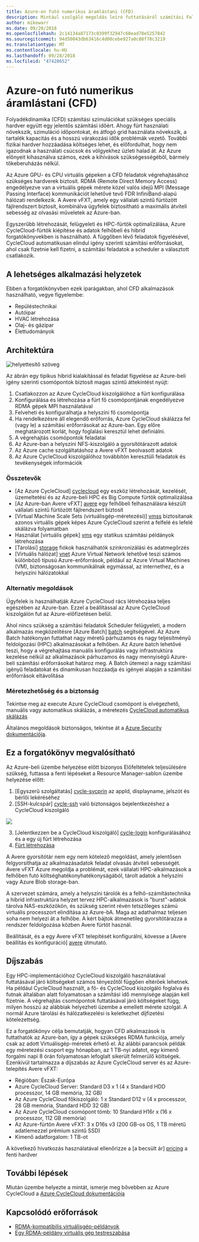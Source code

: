 ```yaml
---
title: Azure-on futó numerikus áramlástani (CFD)
description: Mintául szolgáló megoldás leíró futtatásáról számítási Folyadékdinamika (CFD) az Azure-ban
author: mikewarr
ms.date: 09/20/2018
ms.openlocfilehash: 2c14134a87173c0399f32947c60ead78e5257842
ms.sourcegitcommit: 94d50043db63416c4d00cebe927a0c88f78c3219
ms.translationtype: MT
ms.contentlocale: hu-HU
ms.lasthandoff: 09/28/2018
ms.locfileid: "47428652"
---
```

# <a name="running-computational-fluid-dynamics-cfd-on-azure"></a>Azure-on futó numerikus áramlástani (CFD)

Folyadékdinamika (CFD) számítási szimulációkat szükséges speciális hardver együtt egy jelentős számítási időért. Ahogy fürt használati növekszik, szimuláció időpontokat, és átfogó grid használata növekszik, a tartalék kapacitás és a hosszú várakozási idők problémák vezető. További fizikai hardver hozzáadása költséges lehet, és előfordulhat, hogy nem igazodnak a használati csúcsok és völgyekhez üzleti halad át. Az Azure előnyeit kihasználva számos, ezek a kihívások szükségességéből, bármely tőkeberuházás nélkül.

Az Azure GPU- és CPU virtuális gépeken a CFD feladatok végrehajtásához szükséges hardverek biztosít. RDMA (Remote Direct Memory Access) engedélyezve van a virtuális gépek mérete közel valós idejű MPI (Message Passing Interface) kommunikációt lehetővé tevő FDR InfiniBand-alapú hálózati rendelkezik. A Avere vFXT, amely egy vállalati szintű fürtözött fájlrendszert biztosít, kombinálva ügyfelek biztosítható a maximális átviteli sebesség az olvasási műveletek az Azure-ban.

Egyszerűbb létrehozását, felügyeleti és HPC-fürtök optimalizálása, Azure CycleCloud-fürtök kiépítése és adatok felhőbeli és hibrid forgatókönyvekben is használható. A függőben lévő feladatok figyelésével, CycleCloud automatikusan elindul igény szerinti számítási erőforrásokat, ahol csak fizetnie kell fizetni, a számítási feladatok a scheduler a választott csatlakozik.

## <a name="potential-use-cases"></a>A lehetséges alkalmazási helyzetek

Ebben a forgatókönyvben ezek iparágakban, ahol CFD alkalmazások használható, vegye figyelembe:

* Repüléstechnikai
* Autóipar
* HVAC létrehozása
* Olaj- és gázipar
* Élettudományok

## <a name="architecture"></a>Architektúra

![helyettesítő szöveg][cyclearch]

Az ábrán egy tipikus hibrid kialakítással és feladat figyelése az Azure-beli igény szerinti csomópontok biztosít magas szintű áttekintést nyújt:

1. Csatlakozzon az Azure CycleCloud kiszolgálóhoz a fürt konfigurálása
2. Konfigurálása és létrehozása a fürt fő csomópontjának engedélyezve RDMA gépek MPI használatával 
3. Felveheti és konfigurálhatja a helyszíni fő csomópontja
4. Ha rendelkezésre áll elegendő erőforrás, Azure CycleCloud skálázza fel (vagy le) a számítási erőforrásokat az Azure-ban. Egy előre meghatározott korlát, hogy foglalási keresztül lehet definiálni.
5. A végrehajtás csomópontok feladatai
6. Az Azure-ban a helyszíni NFS-kiszolgáló a gyorsítótárazott adatok
7. Az Azure cache szolgáltatáshoz a Avere vFXT beolvasott adatok
8. Az Azure CycleCloud kiszolgálóhoz továbbítón keresztüli feladatok és tevékenységek információk


### <a name="components"></a>Összetevők

* [Az Azure CycleCloud] [ cyclecloud] egy eszköz létrehozását, kezelését, üzemeltetési és az Azure-beli HPC és Big Compute fürtök optimalizálása
* [Az Azure-ban Avere vFXT] [ avere] egy felhőbeli felhasználásra készült vállalati szintű fürtözött fájlrendszert biztosít
* [Virtual Machine Scale Sets (virtuálisgép-méretezési)] [ vmss] biztosítanak azonos virtuális gépek képes Azure CycleCloud szerint a felfelé és lefelé skálázva folyamatban
* Használat [virtuális gépek] [ vms] egy statikus számítási példányok létrehozása
* [Tárolási] [ storage] fiókok használhatók szinkronizálási és adatmegőrzés
* [Virtuális hálózat] [ vnet] Azure Virtual Network lehetővé teszi számos különböző típusú Azure-erőforrások, például az Azure Virtual Machines (VM), biztonságosan kommunikálnak egymással, az internethez, és a helyszíni hálózatokkal

### <a name="alternatives"></a>Alternatív megoldások

Ügyfelek is használhatják Azure CycleCloud rács létrehozása teljes egészében az Azure-ban.  Ezzel a beállítással az Azure CycleCloud kiszolgálón fut az Azure-előfizetésen belül.

Ahol nincs szükség a számítási feladatok Scheduler felügyeleti, a modern alkalmazás megközelítésre [Azure Batch] [ batch] segítségével. Az Azure Batch hatékonyan futtathat nagy méretű párhuzamos és nagy teljesítményű feldolgozási (HPC) alkalmazásokat a felhőben. Az Azure batch lehetővé teszi, hogy a végrehajtása manuális konfigurálás vagy infrastruktúra kezelése nélkül az alkalmazások párhuzamos és nagy mennyiségű Azure-beli számítási erőforrásokat határoz meg. A Batch ütemezi a nagy számítási igényű feladatokat és dinamikusan hozzáadja és igényei alapján a számítási erőforrások eltávolítása

### <a name="scalability-and-security"></a>Méretezhetőség és a biztonság

Tekintse meg az execute Azure CycleCloud csomópont is elvégezhető, manuális vagy automatikus skálázás, a méretezés [CycleCloud automatikus skálázás][cycle-scale]

Általános megoldások biztonságos, tekintse át a [Azure Security dokumentációja][security].

## <a name="deploy-this-scenario"></a>Ez a forgatókönyv megvalósítható

Az Azure-beli üzembe helyezése előtt bizonyos Előfeltételek teljesülésére szükség, futtassa a fenti lépéseket a Resource Manager-sablon üzembe helyezése előtt:
1. [Egyszerű szolgáltatás] [ cycle-svcprin] az appId, displayname, jelszót és bérlői lekéréséhez
2. [SSH-kulcspár] [ cycle-ssh] való biztonságos bejelentkezéshez a CycleCloud kiszolgáló

<a href="https://portal.azure.com/#create/Microsoft.Template/uri/https%3A%2F%2Fraw.githubusercontent.com%2FCycleCloudCommunity%2Fcyclecloud_arm%2Fmaster%2Fazuredeploy.json" target="_blank">
    <img src="https://azuredeploy.net/deploybutton.png"/>
</a>

3. [Jelentkezzen be a CycleCloud kiszolgáló] [ cycle-login] konfigurálásához és a egy új fürt létrehozása
4. [Fürt létrehozása][cycle-create] 

A Avere gyorsítótár nem egy nem kötelező megoldást, amely jelentősen felgyorsíthatja az alkalmazásadatok feladat olvasás átviteli sebességét. Avere vFXT Azure megoldja a problémát, ezek vállalati HPC-alkalmazások a felhőben futó költséghatékonyhatékonyságából, tárolt adatok a helyszíni vagy Azure Blob storage-ban.

A szervezet számára, amely a helyszíni tárolók és a felhő-számítástechnika a hibrid infrastruktúra helyzet tervez HPC-alkalmazások is "burst"-adatok tárolva NAS-eszközökön, és szükség szerint révén tetszőleges számú virtuális processzort elindítása az Azure-bA. Maga az adathalmaz teljesen soha nem helyezi át a felhőbe. A kért bájtok átmenetileg gyorsítótárazza a rendszer feldolgozása közben Avere fürtöt használ.

Beállítását, és a egy Avere vFXT telepítését konfigurálni, kövesse a [Avere beállítás és konfiguráció] [ avere] útmutató.

## <a name="pricing"></a>Díjszabás

Egy HPC-implementációhoz CycleCloud kiszolgáló használatával futtatásával járó költségeket számos tényezőtől függően eltérőek lehetnek. Ha például CycleCloud használt, a fő- és CycleCloud kiszolgáló foglalva és futnak általában alatt folyamatosan a számítási idő mennyisége alapján kell fizetnie. A végrehajtás csomópontok futtatásával járó költségeket függ, milyen hosszú az alábbiak helyezheti üzembe a emellett mérete szolgál. A normál Azure tárolási és hálózatkezelési is keletkezhet díjfizetési kötelezettség.  

Ez a forgatókönyv célja bemutatják, hogyan CFD alkalmazások is futtathatók az Azure-ban, így a gépek szükséges RDMA funkciója, amely csak az adott Virtuálisgép-méretek érhető el. Az alábbi parancsok példák egy méretezési csoport egy hónapban, az 1 TB-nyi adatot, egy kimenő forgalmi napi 8 órán folyamatosan lefoglalt sikerült felmerülő költségek. Ezenkívül tartalmazza a díjszabás az Azure CycleCloud server és az Azure-telepítés Avere vFXT:

* Régióban: Észak-Európa
* Azure CycleCloud Server: Standard D3 x 1 (4 x Standard HDD processzor, 14 GB memória, 32 GB)
* Az Azure CycleCloud főkiszolgáló: 1 x Standard D12 v (4 x processzor, 28 GB memória, Standard HDD 32 GB)
* Az Azure CycleCloud csomópont tömb: 10 Standard H16r x (16 x processzor, 112 GB memória)
* Az Azure-fürtön Avere vFXT: 3 x D16s v3 (200 GB-os OS, 1 TB méretű adatlemezzel prémium szintű SSD)
* Kimenő adatforgalom: 1 TB-ot

A következő hivatkozás használatával ellenőrizze a [a becsült ár] [ pricing] a fenti hardver

## <a name="next-steps"></a>További lépések

Miután üzembe helyezte a mintát, ismerje meg bővebben az Azure CycleCloud a [Azure CycleCloud dokumentációja][cyclecloud]

## <a name="related-resources"></a>Kapcsolódó erőforrások

* [RDMA-kompatibilis virtuálisgép-példányok][rdma]
* [Egy RDMA-példány virtuális gép testreszabása][rdma-custom]



<!-- links -->
[calculator]: https://azure.com/e/
[availability]: /azure/architecture/checklist/availability
[resource-groups]: /azure/azure-resource-manager/resource-group-overview
[resiliency]: /azure/architecture/resiliency/
[security]: /azure/security/
[scalability]: /azure/architecture/checklist/scalability
[cyclearch]: media/Hybrid-HPC-Ref-Arch.png
[vmss]: https://docs.microsoft.com/en-us/azure/virtual-machine-scale-sets/overview
[cyclecloud]: https://docs.microsoft.com/en-us/azure/cyclecloud/
[rdma]: https://docs.microsoft.com/en-us/azure/virtual-machines/windows/sizes-hpc#rdma-capable-instances
[gpu]: https://docs.microsoft.com/en-us/azure/virtual-machines/windows/sizes-gpu
[hpcsizes]: https://docs.microsoft.com/en-us/azure/virtual-machines/windows/sizes-hpc
[vms]: https://docs.microsoft.com/en-us/azure/virtual-machines/
[storage]: https://azure.microsoft.com/services/storage/
[low-pri]: https://docs.microsoft.com/en-ca/azure/virtual-machine-scale-sets/virtual-machine-scale-sets-use-low-priority
[batch]: https://docs.microsoft.com/en-us/azure/batch/
[avere]: https://github.com/Azure/Avere/blob/master/README.md
[vnet]: https://docs.microsoft.com/en-us/azure/virtual-network/
[cycle-prereq]: https://docs.microsoft.com/en-us/azure/cyclecloud/quickstart-install-cyclecloud#prerequisites
[cycle-svcprin]: https://docs.microsoft.com/en-us/azure/cyclecloud/quickstart-install-cyclecloud#service-principal
[cycle-ssh]: https://docs.microsoft.com/en-us/azure/cyclecloud/quickstart-install-cyclecloud#ssh-keypair
[cycle-login]: https://docs.microsoft.com/en-us/azure/cyclecloud/quickstart-install-cyclecloud#log-into-the-cyclecloud-application-server
[cycle-create]: https://docs.microsoft.com/en-us/azure/cyclecloud/quickstart-create-and-run-cluster
[rdma]: https://docs.microsoft.com/en-us/azure/virtual-machines/windows/sizes-hpc#rdma-capable-instances
[rdma-custom]: https://docs.microsoft.com/en-us/azure/virtual-machines/linux/classic/rdma-cluster#customize-the-vm
[pricing]: https://azure.com/e/53030a04a2ab47a289156e2377a4247a
[cycle-scale]: https://docs.microsoft.com/en-us/azure/cyclecloud/autoscale
